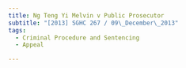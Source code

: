 ```yaml
---
title: Ng Teng Yi Melvin v Public Prosecutor 
subtitle: "[2013] SGHC 267 / 09\_December\_2013"
tags:
  - Criminal Procedure and Sentencing
  - Appeal

---
```


